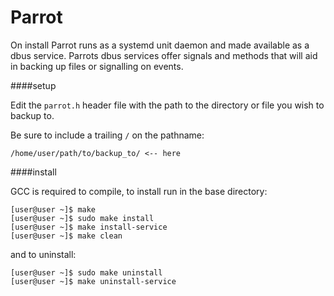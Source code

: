 Parrot
======

On install Parrot runs as a systemd unit daemon and made available as a dbus
service.  Parrots dbus services offer signals and methods that will aid in
backing up files or signalling on events.

####setup

Edit the `parrot.h` header file with the path to the directory or file you 
wish to backup to.

Be sure to include a trailing `/` on the pathname:

    /home/user/path/to/backup_to/ <-- here

####install

GCC is required to compile, to install run in the base directory:

    [user@user ~]$ make
    [user@user ~]$ sudo make install
    [user@user ~]$ make install-service
    [user@user ~]$ make clean

and to uninstall:

    [user@user ~]$ sudo make uninstall
    [user@user ~]$ make uninstall-service
